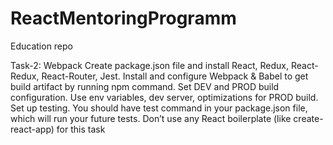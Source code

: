 # ReactMentoringProgramm
Education repo

Task-2: Webpack
Create package.json file and install React, Redux, React-Redux, React-Router,
Jest. Install and configure Webpack & Babel to get build artifact by running npm
command.
Set DEV and PROD build configuration. Use env variables, dev server, optimizations for PROD
build. Set up testing. You should have test command in your package.json file, which
will run your future tests. Don’t use any React boilerplate (like create-react-app) for
this task